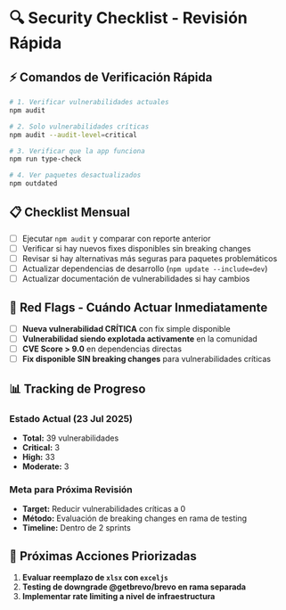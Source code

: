# 🔍 Security Checklist - Revisión Rápida

## ⚡ Comandos de Verificación Rápida

```bash
# 1. Verificar vulnerabilidades actuales
npm audit

# 2. Solo vulnerabilidades críticas
npm audit --audit-level=critical

# 3. Verificar que la app funciona
npm run type-check

# 4. Ver paquetes desactualizados
npm outdated
```

## 📋 Checklist Mensual

- [ ] Ejecutar `npm audit` y comparar con reporte anterior
- [ ] Verificar si hay nuevos fixes disponibles sin breaking changes
- [ ] Revisar si hay alternativas más seguras para paquetes problemáticos
- [ ] Actualizar dependencias de desarrollo (`npm update --include=dev`)
- [ ] Actualizar documentación de vulnerabilidades si hay cambios

## 🚨 Red Flags - Cuándo Actuar Inmediatamente

- [ ] **Nueva vulnerabilidad CRÍTICA** con fix simple disponible
- [ ] **Vulnerabilidad siendo explotada activamente** en la comunidad
- [ ] **CVE Score > 9.0** en dependencias directas
- [ ] **Fix disponible SIN breaking changes** para vulnerabilidades críticas

## 📊 Tracking de Progreso

### Estado Actual (23 Jul 2025)
- **Total:** 39 vulnerabilidades
- **Critical:** 3
- **High:** 33  
- **Moderate:** 3

### Meta para Próxima Revisión
- **Target:** Reducir vulnerabilidades críticas a 0
- **Método:** Evaluación de breaking changes en rama de testing
- **Timeline:** Dentro de 2 sprints

## 🎯 Próximas Acciones Priorizadas

1. **Evaluar reemplazo de `xlsx` con `exceljs`**
2. **Testing de downgrade @getbrevo/brevo en rama separada**
3. **Implementar rate limiting a nivel de infraestructura**

